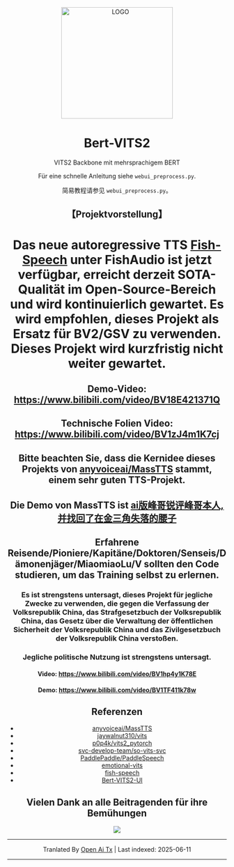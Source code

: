 <div align="center">

<img alt="LOGO" src="https://raw.githubusercontent.com/fishaudio/Bert-VITS2/master/avatars.githubusercontent.com/u/122017386" width="256" height="256" />

# Bert-VITS2

VITS2 Backbone mit mehrsprachigem BERT

Für eine schnelle Anleitung siehe `webui_preprocess.py`.

简易教程请参见 `webui_preprocess.py`。

## 【Projektvorstellung】
# Das neue autoregressive TTS [Fish-Speech](https://github.com/fishaudio/fish-speech) unter FishAudio ist jetzt verfügbar, erreicht derzeit SOTA-Qualität im Open-Source-Bereich und wird kontinuierlich gewartet. Es wird empfohlen, dieses Projekt als Ersatz für BV2/GSV zu verwenden. Dieses Projekt wird kurzfristig nicht weiter gewartet.
## Demo-Video: https://www.bilibili.com/video/BV18E421371Q
## Technische Folien Video: https://www.bilibili.com/video/BV1zJ4m1K7cj
## Bitte beachten Sie, dass die Kernidee dieses Projekts von [anyvoiceai/MassTTS](https://github.com/anyvoiceai/MassTTS) stammt, einem sehr guten TTS-Projekt.
## Die Demo von MassTTS ist [ai版峰哥锐评峰哥本人,并找回了在金三角失落的腰子](https://www.bilibili.com/video/BV1w24y1c7z9)

[//]: # (## Dieses Projekt steht in keinerlei Verbindung zu [PlayVoice/vits_chinese]&#40;https://github.com/PlayVoice/vits_chinese&#41;)

[//]: # ()
[//]: # (Dieses Repository entstand, nachdem ein Freund das AI-Feng-Ge-Video geteilt hatte. Ich war von der Qualität beeindruckt und stellte nach eigenen Tests mit MassTTS fest, dass fs in der Klangqualität gegenüber vits etwas zurückliegt und die Trainings-Pipeline komplexer ist. Daher wurde die BERT-Idee entsprechend umgesetzt.)

## Erfahrene Reisende/Pioniere/Kapitäne/Doktoren/Senseis/Dämonenjäger/MiaomiaoLu/V sollten den Code studieren, um das Training selbst zu erlernen.

### Es ist strengstens untersagt, dieses Projekt für jegliche Zwecke zu verwenden, die gegen die Verfassung der Volksrepublik China, das Strafgesetzbuch der Volksrepublik China, das Gesetz über die Verwaltung der öffentlichen Sicherheit der Volksrepublik China und das Zivilgesetzbuch der Volksrepublik China verstoßen.
### Jegliche politische Nutzung ist strengstens untersagt.
#### Video: https://www.bilibili.com/video/BV1hp4y1K78E
#### Demo: https://www.bilibili.com/video/BV1TF411k78w
## Referenzen
+ [anyvoiceai/MassTTS](https://github.com/anyvoiceai/MassTTS)
+ [jaywalnut310/vits](https://github.com/jaywalnut310/vits)
+ [p0p4k/vits2_pytorch](https://github.com/p0p4k/vits2_pytorch)
+ [svc-develop-team/so-vits-svc](https://github.com/svc-develop-team/so-vits-svc)
+ [PaddlePaddle/PaddleSpeech](https://github.com/PaddlePaddle/PaddleSpeech)
+ [emotional-vits](https://github.com/innnky/emotional-vits)
+ [fish-speech](https://github.com/fishaudio/fish-speech)
+ [Bert-VITS2-UI](https://github.com/jiangyuxiaoxiao/Bert-VITS2-UI)
## Vielen Dank an alle Beitragenden für ihre Bemühungen
<a href="https://github.com/fishaudio/Bert-VITS2/graphs/contributors" target="_blank">
  <img src="https://contrib.rocks/image?repo=fishaudio/Bert-VITS2"/>
</a>

[//]: # (# Alle Codes dieses Projekts sind gekennzeichnet. Die BERT-Teile basieren auf der Idee von [AI峰哥]&#40;https://www.bilibili.com/video/BV1w24y1c7z9&#41;, und haben keinerlei Verbindung zu [vits_chinese]&#40;https://github.com/PlayVoice/vits_chinese&#41;. Der Code steht allen zur Einsicht offen. Gleichzeitig verurteilen wir nachdrücklich das [Anprangern und das Verhalten der Entwickleröffnung]&#40;https://www.bilibili.com/read/cv27101514/&#41;.)

---

Tranlated By [Open Ai Tx](https://github.com/OpenAiTx/OpenAiTx) | Last indexed: 2025-06-11

---